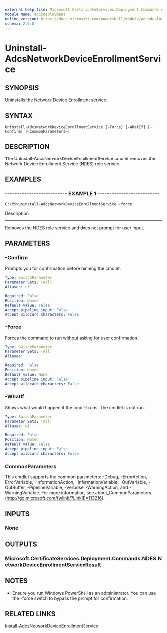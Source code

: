 ```yaml
---
external help file: Microsoft.CertificateServices.Deployment.Commands.dll-Help.xml
Module Name: adcsdeployment
online version: https://docs.microsoft.com/powershell/module/adcsdeployment/uninstall-adcsnetworkdeviceenrollmentservice?view=windowsserver2012-ps&wt.mc_id=ps-gethelp
schema: 2.0.0
---
```


# Uninstall-AdcsNetworkDeviceEnrollmentService

## SYNOPSIS
Uninstalls the Network Device Enrollment service.

## SYNTAX

```
Uninstall-AdcsNetworkDeviceEnrollmentService [-Force] [-WhatIf] [-Confirm] [<CommonParameters>]
```

## DESCRIPTION
The Uninstall-AdcsNetworkDeviceEnrollmentService cmdlet removes the Network Device Enrollment Service (NDES) role service.

## EXAMPLES

### -------------------------- EXAMPLE 1 --------------------------
```
C:\PS>Uninstall-AdcsNetworkDeviceEnrollmentService -force
```

Description

-----------

Removes the NDES role service and does not prompt for user input.

## PARAMETERS

### -Confirm
Prompts you for confirmation before running the cmdlet.

```yaml
Type: SwitchParameter
Parameter Sets: (All)
Aliases: cf

Required: False
Position: Named
Default value: False
Accept pipeline input: False
Accept wildcard characters: False
```

### -Force
Forces the command to run without asking for user confirmation.

```yaml
Type: SwitchParameter
Parameter Sets: (All)
Aliases: 

Required: False
Position: Named
Default value: None
Accept pipeline input: False
Accept wildcard characters: False
```

### -WhatIf
Shows what would happen if the cmdlet runs.
The cmdlet is not run.

```yaml
Type: SwitchParameter
Parameter Sets: (All)
Aliases: wi

Required: False
Position: Named
Default value: False
Accept pipeline input: False
Accept wildcard characters: False
```

### CommonParameters
This cmdlet supports the common parameters: -Debug, -ErrorAction, -ErrorVariable, -InformationAction, -InformationVariable, -OutVariable, -OutBuffer, -PipelineVariable, -Verbose, -WarningAction, and -WarningVariable. For more information, see about_CommonParameters (http://go.microsoft.com/fwlink/?LinkID=113216).

## INPUTS

### None

## OUTPUTS

### Microsoft.CertificateServices.Deployment.Commands.NDES.NetworkDeviceEnrollmentServiceResult

## NOTES
* Ensure you run Windows PowerShell as an administrator. You can use the -force switch to bypass the prompt for confirmation.

  

## RELATED LINKS

[Install-AdcsNetworkDeviceEnrollmentService](./Install-AdcsNetworkDeviceEnrollmentService.md)

